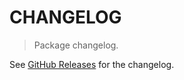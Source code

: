 # CHANGELOG

> Package changelog.

See [GitHub Releases](https://github.com/stdlib-js/string-format/releases) for the changelog.